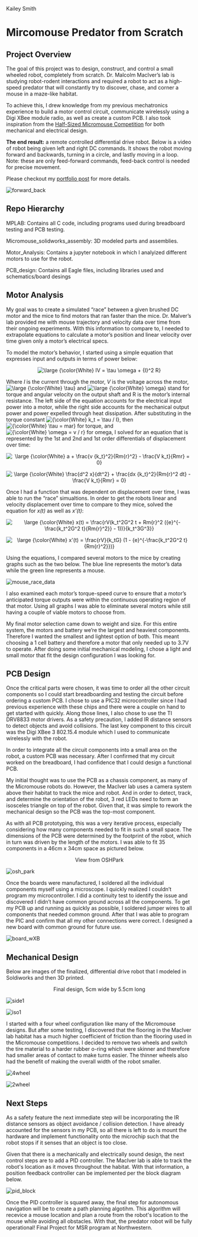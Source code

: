 Kailey Smith
# Mircomouse Predator from Scratch

## Project Overview

The goal of this project was to design, construct, and control a small wheeled robot, completely from scratch. Dr. Malcolm MacIver’s lab is studying robot-rodent interactions and required a robot to act as a high-speed predator that will constantly try to discover, chase, and corner a mouse in a maze-like habitat. 

To achieve this, I drew knowledge from my previous mechatronics experience to build a motor control circuit, communicate wirelessly using a Digi XBee module radio, as well as create a custom PCB. I also took inspiration from the <a href="https://en.wikipedia.org/wiki/Micromouse" target="_blank" rel="noopener noreferrer">Half-Sized Micromouse Competition</a> for both mechanical and electrical design. 

**The end result:** a remote controlled differential drive robot. Below is a video of robot being given left and right DC commands. It shows the robot moving forward and backwards, turning in a circle, and lastly moving in a loop. Note: these are only feed-forward commands, feed-back control is needed for precise movement.

Please checkout my [portfolio post](https://gingineer95.github.io/2021/12/08/micromouse/) for more details. 

![forward_back](https://user-images.githubusercontent.com/70979347/145663630-b14f3423-a97c-4694-a2b0-1232f6001867.gif)

## Repo Hierarchy
MPLAB: Contains all C code, including programs used during breadboard testing and PCB testing.

Micromouse_solidworks_assembly: 3D modeled parts and assemblies.

Motor_Analysis: Contains a jupyter notebook in which I analyized different motors to use for the robot.

PCB_design: Contains all Eagle files, including libraries used and schematics/board desings

## Motor Analysis

My goal was to create a simulated “race” between a given brushed DC motor and the mice to find motors that ran faster than the mice. Dr. MaIver’s lab provided me with mouse trajectory and velocity data over time from their ongoing experiments. With this information to compare to, I needed to extrapolate equations to calculate a motor’s position and linear velocity over time given only a motor’s electrical specs. 

To model the motor’s behavior, I started using a simple equation that expresses input and outputs in terms of power below:

<p align="center">
<img src="https://latex.codecogs.com/svg.latex?\large&space;{\color{White}&space;IV&space;=&space;\tau&space;\omega&space;&plus;&space;{I}^2&space;R}" title="\large {\color{White} IV = \tau \omega + {I}^2 R}" />   
</p>

Where *I* is the current through the motor, *V* is the voltage across the motor, <img src="https://latex.codecogs.com/svg.latex?\large&space;{\color{White}&space;\tau}" title="\large {\color{White} \tau}" /> and <img src="https://latex.codecogs.com/svg.latex?\large&space;{\color{White}&space;\omega}" title="\large {\color{White} \omega}" /> stand for torque and angular velocity on the output shaft and R is the motor’s internal resistance. The left side of the equation accounts for the electrical input power into a motor, while the right side accounts for the mechanical output power and power expelled through heat dissipation. After substituting in the torque constant <img src="https://latex.codecogs.com/svg.latex?\inline&space;{\color{White}&space;k_t&space;=&space;\tau&space;/&space;I}" title="{\color{White} k_t = \tau / I}" />, then <img src="https://latex.codecogs.com/svg.latex?\inline&space;{\color{White}&space;\tau&space;=&space;mar}" title="{\color{White} \tau = mar}" /> for torque, and <img src="https://latex.codecogs.com/svg.latex?\inline&space;{\color{White}&space;\omega&space;=&space;v&space;/&space;r}" title="{\color{White} \omega = v / r}" /> for omega, I solved for an equation that is represented by the 1st and 2nd and 1st order differentials of displacement over time:

<p align="center">
<img src="https://latex.codecogs.com/svg.latex?\large&space;{\color{White}&space;a&space;&plus;&space;\frac{v&space;{k_t}^2}{Rm{r}^2}&space;-&space;\frac{V&space;k_t}{Rmr}&space;=&space;0}" title="\large {\color{White} a + \frac{v {k_t}^2}{Rm{r}^2} - \frac{V k_t}{Rmr} = 0}" /> 
</p>

<p align="center">
<img src="https://latex.codecogs.com/svg.latex?\large&space;{\color{White}&space;\frac{d^2&space;x}{dt^2}&space;&plus;&space;\frac{dx&space;{k_t}^2}{Rm{r}^2&space;dt}&space;-&space;\frac{V&space;k_t}{Rmr}&space;=&space;0}" title="\large {\color{White} \frac{d^2 x}{dt^2} + \frac{dx {k_t}^2}{Rm{r}^2 dt} - \frac{V k_t}{Rmr} = 0}" />
</p>

Once I had a function that was dependent on displacement over time, I was able to run the “race” simualtions. In order to get the robots linear and velocity displacement over time to compare to they mice, solved the equation for *x(t)* as well as *x'(t)*:

<p align="center">
<img src="https://latex.codecogs.com/svg.latex?\large&space;{\color{White}&space;x(t)&space;=&space;\frac{rV(k_t^2G^2&space;t&space;&plus;&space;Rm{r}^2&space;({e}^{-\frac{k_t^2G^2&space;t}{Rm{r}^2}}&space;-&space;1))}{k_t^3G^3}}" title="\large {\color{White} x(t) = \frac{rV(k_t^2G^2 t + Rm{r}^2 ({e}^{-\frac{k_t^2G^2 t}{Rm{r}^2}} - 1))}{k_t^3G^3}}" />
</p>
<p align="center">
<img src="https://latex.codecogs.com/svg.latex?\large&space;{\color{White}&space;x'(t)&space;=&space;\frac{rV}{k_tG}&space;(1&space;-&space;{e}^{-\frac{k_t^2G^2&space;t}{Rm{r}^2}})}" title="\large {\color{White} x'(t) = \frac{rV}{k_tG} (1 - {e}^{-\frac{k_t^2G^2 t}{Rm{r}^2}})}" />
</p>

Using the equations, I compared several motors to the mice by creating graphs such as the two below. The blue line represents the motor’s data while the green line represents a mouse.

![mouse_race_data](https://user-images.githubusercontent.com/70979347/145665247-287eded3-8dfb-45d3-a94d-73a89d3fbac3.png)

I also examined each motor’s torque-speed curve to ensure that a motor’s anticipated torque outputs were within the continuous operating region of that motor. Using all graphs I was able to eliminate several motors while still having a couple of viable motors to choose from. 

My final motor selection came down to weight and size. For this entire system, the motors and battery we’re the largest and heaviest components. Therefore I wanted the smallest and lightest option of both. This meant choosing a 1 cell battery and therefore a motor that only needed up to 3.7V to operate. After doing some initial mechanical modeling, I chose a light and small motor that fit the design configuration I was looking for. 

## PCB Design

Once the critical parts were chosen, it was time to order all the other circuit components so I could start breadboarding and testing the circuit before ordering a custom PCB. I chose to use a PIC32 microcontroller since I had previous experience with these chips and there were a couple on hand to get started with quickly. Along those lines, I also chose to use the TI DRV8833 motor drivers. As a safety precaution, I added IR distance sensors to detect objects and avoid collisions. The last key component to this circuit was the Digi XBee 3 802.15.4 module which I used to communicate wirelessly with the robot. 

In order to integrate all the circuit components into a small area on the robot, a custom PCB was necessary. After I confirmed that my circuit worked on the breadboard, I had confidence that I could design a functional PCB. 

My initial thought was to use the PCB as a chassis component, as many of the Micromouse robots do. However, the MacIver lab uses a camera system above their habitat to track the mice and robot. And in order to detect, track, and determine the orientation of the robot, 3 red LEDs need to form an isosceles triangle on top of the robot. Given that, it was simple to rework the mechanical design so the PCB was the top-most component.

As with all PCB prototyping, this was a very iterative process, especially considering how many components needed to fit in such a small space. The dimensions of the PCB were determined by the footprint of the robot, which in turn was driven by the length of the motors. I was able to fit 35 components in a 46cm x 34cm space as pictured below.

<div align="center">View from OSHPark</div>

![osh_park](https://user-images.githubusercontent.com/70979347/145665254-ddeb035d-5a75-4dfc-a74a-f78bbac91c4b.png)

Once the boards were manufactured, I soldered all the individual components myself using a microscope. I quickly realized I couldn’t program my microcontroller. I did a continuity test to identify the issue and discovered I didn’t have common ground across all the components. To get my PCB up and running as quickly as possible, I soldered jumper wires to all components that needed common ground. After that I was able to program the PIC and confirm that all my other connections were correct. I designed a new board with common ground for future use. 

<p align="center">

  ![board_wXB](https://user-images.githubusercontent.com/70979347/145665264-ed30160b-ea3b-411a-9eda-c08617ec1fe6.jpg)

</p>

## Mechanical Design

Below are images of the finalized, differential drive robot that I modeled in Soldiworks and then 3D printed.

<div align="center">Final design, 5cm wide by 5.5cm long</div>
<p align="center">

![side1](https://user-images.githubusercontent.com/70979347/145665273-b2b0f10b-522b-44d7-82a0-619624c97664.jpg)

![iso1](https://user-images.githubusercontent.com/70979347/145665317-1af8da4d-3dfa-446d-a12a-be6237c95690.jpg)

</p>

I started with a four wheel configuration like many of the Micromouse designs. But after some testing, I discovered that the flooring in the MacIver lab habitat has a much higher coefficient of friction than the flooring used in the Micromouse competitions. I decided to remove two wheels and switch the tire material to a harder rubber o-ring which were skinner and therefore had smaller areas of contact to make turns easier. The thinner wheels also had the benefit of making the overall width of the robot smaller.

<p align="center">

  ![4wheel](https://user-images.githubusercontent.com/70979347/145665328-63a92f49-bc91-49db-a571-14bd419d1f84.jpg)

![2wheel](https://user-images.githubusercontent.com/70979347/145665335-9f89bac2-3cd0-4d10-adff-aaf56393bf6e.jpg)
</p>

## Next Steps

As a safety feature the next immediate step will be incorporating the IR distance sensors as object avoidance / collision detection. I have already accounted for the sensors in my PCB, so all there is left to do is mount the hardware and implement functionality onto the microchip such that the robot stops if it senses that an object is too close. 

Given that there is a mechanically and electrically sound design, the next control steps are to add a PID controller. The MacIver lab is able to track the robot's location as it moves throughout the habitat. With that information, a position feedback controller can be implemented per the block diagram below. 

<p align="center">

![pid_block](https://user-images.githubusercontent.com/70979347/145665340-928f8f35-4077-42df-adca-fb3c3d3ba917.png)

</p>

Once the PID controller is squared away, the final step for autonomous navigation will be to create a path planning algotihm. This algorithm will recevice a mouse location and plan a route from the robot's location to the mouse while avoiding all obstacles. With that, the predator robot will be fully operational!
Final Project for MSR program at Northwestern.